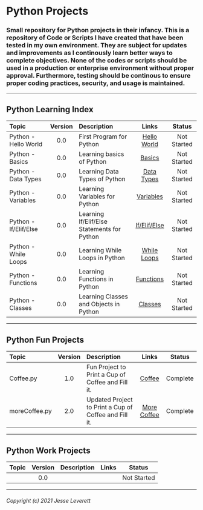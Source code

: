 # Python Projects

### Small repository for Python projects in their infancy. This is a repository of Code or Scripts I have created that have been tested in my own environment. They are subject for updates and improvements as I continously learn better ways to complete objectives. None of the codes or scripts should be used in a production or enterprise environment without proper approval. Furthermore, testing should be continous to ensure proper coding practices, security, and usage is maintained.

---

## Python Learning Index

| Topic               | Version | Description | Links          | Status    |
|:--------------------|:-------:|:------------|:--------------:|:---------:|
|Python - Hello World | 0.0     | First Program for Python                    |[Hello World](https://github.com/CyberThulhu22/Python-Projects/blob/master/1_Practice_Python/_PYTHON_LEARNING__Hello_World.py)         |Not Started|
|Python - Basics      | 0.0     | Learning basics of Python                   |[Basics](https://github.com/CyberThulhu22/Python-Projects/blob/master/1_Practice_Python/_PYTHON_LEARNING_BASICS.py)                    |Not Started|
|Python - Data Types  | 0.0     | Learning Data Types of Python               |[Data Types](https://github.com/CyberThulhu22/Python-Projects/blob/master/1_Practice_Python/_PYTHON_LEARNING__Data_Types.py)           |Not Started|
|Python - Variables   | 0.0     | Learning Variables for Python               |[Variables](https://github.com/CyberThulhu22/Python-Projects/blob/master/1_Practice_Python/_PYTHON_LEARNING__Variables.py)             |Not Started|
|Python - If/Elif/Else| 0.0     | Learning If/Elif/Else Statements for Python |[If/Elif/Else](https://github.com/CyberThulhu22/Python-Projects/blob/master/1_Practice_Python/_PYTHON_LEARNING__If_Elif_Else_Syntax.py)|Not Started|
|Python - While Loops | 0.0     | Learning While Loops in Python              |[While Loops](https://github.com/CyberThulhu22/Python-Projects/blob/master/1_Practice_Python/_PYTHON_LEARNING__While_Loops.py)         |Not Started|
|Python - Functions   | 0.0     | Learning Functions in Python                |[Functions](https://github.com/CyberThulhu22/Python-Projects/blob/master/1_Practice_Python/_PYTHON_LEARNING__Functions.py)             |Not Started|
|Python - Classes     | 0.0     | Learning Classes and Objects in Python      |[Classes](https://github.com/CyberThulhu22/Python-Projects/blob/master/1_Practice_Python/_PYTHON_LEARNING_CLASSES.py)                  |Not Started|
---

## Python Fun Projects

| Topic         | Version | Description                                           | Links                                                                                                  | Status   |
|:--------------|:-------:|:------------------------------------------------------|:------------------------------------------------------------------------------------------------------:|:--------:|
| Coffee.py     | 1.0     | Fun Project to Print a Cup of Coffee and Fill it.     | [Coffee](https://github.com/CyberThulhu22/Python-Projects/blob/master/2_Fun_Python/Coffee.py)          | Complete |
| moreCoffee.py | 2.0     | Updated Project to Print a Cup of Coffee and Fill it. | [More Coffee](https://github.com/CyberThulhu22/Python-Projects/blob/master/2_Fun_Python/moreCoffee.py) | Complete |
---

## Python Work Projects

| Topic | Version | Description | Links | Status    |
|:------|:-------:|:------------|:-----:|:---------:|
|       | 0.0     |             |[]()   |Not Started|
---
###### Copyright (c) 2021 Jesse Leverett
